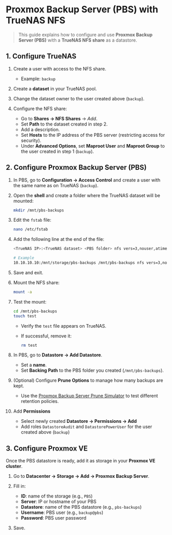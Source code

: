 # Proxmox Backup Server (PBS) with TrueNAS NFS

> This guide explains how to configure and use **Proxmox Backup Server (PBS)** with a **TrueNAS NFS share** as a datastore.

## 1. Configure TrueNAS

1. Create a user with access to the NFS share.

   * Example: `backup`

2. Create a **dataset** in your TrueNAS pool.

3. Change the dataset owner to the user created above (`backup`).

4. Configure the NFS share:

   * Go to **Shares → NFS Shares** → *Add*.
   * Set **Path** to the dataset created in step 2.
   * Add a description.
   * Set **Hosts** to the IP address of the PBS server (restricting access for security).
   * Under **Advanced Options**, set **Maproot User** and **Maproot Group** to the user created in step 1 (`backup`).

## 2. Configure Proxmox Backup Server (PBS)

1. In PBS, go to **Configuration → Access Control** and create a user with the same name as on TrueNAS (`backup`).

2. Open the **shell** and create a folder where the TrueNAS dataset will be mounted:

   ```bash
   mkdir /mnt/pbs-backups
   ```

3. Edit the `fstab` file:

   ```bash
   nano /etc/fstab
   ```

4. Add the following line at the end of the file:

   ```bash
   <TrueNAS IP>:<TrueNAS dataset> <PBS folder> nfs vers=3,nouser,atime,auto,retrans=2,rw,dev,exec 0 0

   # Example
   10.10.10.10:/mnt/storage/pbs-backups /mnt/pbs-backups nfs vers=3,nouser,atime,auto,retrans=2,rw,dev,exec 0 0
   ```

5. Save and exit.

6. Mount the NFS share:

   ```bash
   mount -a
   ```

7. Test the mount:

   ```bash
   cd /mnt/pbs-backups
   touch test
   ```

   * Verify the `test` file appears on TrueNAS.
   * If successful, remove it:

     ```bash
     rm test
     ```

8. In PBS, go to **Datastore → Add Datastore**.

   * Set a **name**.
   * Set **Backing Path** to the PBS folder you created (`/mnt/pbs-backups`).

9. (Optional) Configure **Prune Options** to manage how many backups are kept.

   * Use the [Proxmox Backup Server Prune Simulator](https://pbs.proxmox.com/docs/prune-simulator/) to test different retention policies.

10. Add **Permissions**
    * Select newly created **Datastore -> Permissions -> Add**
    * Add roles `DatastoreAudit` and `DatastorePowerUser` for the user created above (`backup`)

## 3. Configure Proxmox VE

Once the PBS datastore is ready, add it as storage in your **Proxmox VE cluster**.

1. Go to **Datacenter → Storage → Add → Proxmox Backup Server**.
2. Fill in:

   * **ID**: name of the storage (e.g., `PBS`)
   * **Server**: IP or hostname of your PBS
   * **Datastore**: name of the PBS datastore (e.g., `pbs-backups`)
   * **Username**: PBS user (e.g., `backup@pbs`)
   * **Password**: PBS user password
3. Save.
